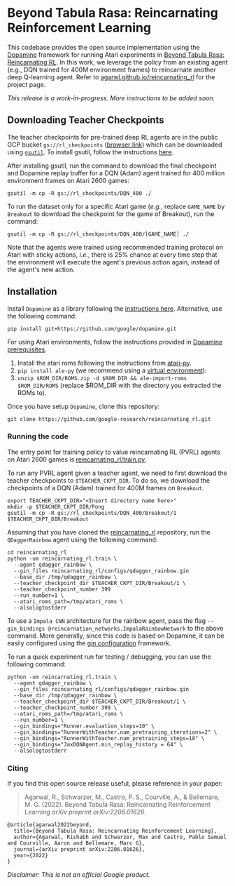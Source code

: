 # Beyond Tabula Rasa: Reincarnating Reinforcement Learning

This codebase provides the open source implementation using the
[Dopamine][dopamine] framework for running Atari experiments in
[Beyond Tabula Rasa: Reincarnating RL][paper]. In this work, we leverage the
policy from an existing agent (e.g., DQN trained for 400M environment frames) to
reincarnate another deep Q-learning agent. Refer to
[agarwl.github.io/reincarnating_rl][project_page] for the project page.

*This release is a work-in-progress. More instructions to be added soon.*

## Downloading Teacher Checkpoints

The teacher checkpoints for pre-trained deep RL agents are in the public GCP
bucket `gs://rl_checkpoints` ([browser link][gcp_bucket]) which can be
downloaded using [`gsutil`][gsutil]. To install gsutil, follow the instructions
[here][gsutil_install].

After installing gsutil, run the command to download the final checkpoint and
Dopamine replay buffer for a DQN (Adam) agent trained for 400 million
environment frames on Atari 2600 games:

```
gsutil -m cp -R gs://rl_checkpoints/DQN_400 ./
```

To run the dataset only for a specific Atari game (*e.g.*, replace `GAME_NAME`
by `Breakout` to download the checkpoint for the game of Breakout), run the
command:

```
gsutil -m cp -R gs://rl_checkpoints/DQN_400/[GAME_NAME] ./
```

Note that the agents were trained using recommended training protocol on Atari
with sticky actions, *i.e.*, there is 25% chance at every time step that the
environment will execute the agent's previous action again, instead of the
agent's new action.

## Installation

Install `Dopamine` as a library following the
[instructions here](https://github.com/google/dopamine#installing-from-source).
Alternative, use the following command:

```
pip install git+https://github.com/google/dopamine.git
```

For using Atari environments, follow the instructions provided in
[Dopamine prerequisites](https://github.com/google/dopamine#prerequisites).

1.  Install the atari roms following the instructions from
    [atari-py](https://github.com/openai/atari-py#roms).
2.  `pip install ale-py` (we recommend using a
    [virtual environment](virtualenv)):
3.  `unzip $ROM_DIR/ROMS.zip -d $ROM_DIR && ale-import-roms $ROM_DIR/ROMS`
    (replace $ROM_DIR with the directory you extracted the ROMs to).

Once you have setup `Dopamine`, clone this repository:

```
git clone https://github.com/google-research/reincarnating_rl.git
```

### Running the code

The entry point for training policy to value reincarnating RL (PVRL) agents on
Atari 2600 games is
[reincarnating_rl/train.py](https://github.com/google-research/reincarnating_rl/reincarnating_rl/train.py).

To run any PVRL agent given a teacher agent, we need to first download the
teacher checkpoints to `$TEACHER_CKPT_DIR`. To do so, we download the
checkpoints of a DQN (Adam) trained for 400M frames on `Breakout`.

```
export TEACHER_CKPT_DIR="<Insert directory name here>"
mkdir -p $TEACHER_CKPT_DIR/Pong
gsutil -m cp -R gs://rl_checkpoints/DQN_400/Breakout/1 $TEACHER_CKPT_DIR/Breakout
```

Assuming that you have cloned the [reincarnating_rl][repo] repository, run the
`QDaggerRainbow` agent using the following command:

```
cd reincarnating_rl
python -um reincarnating_rl.train \
  --agent qdagger_rainbow \
  --gin_files reincarnating_rl/configs/qdagger_rainbow.gin
  --base_dir /tmp/qdagger_rainbow \
  --teacher_checkpoint_dir $TEACHER_CKPT_DIR/Breakout/1 \
  --teacher_checkpoint_number 399
  --run_number=1 \
  --atari_roms_path=/tmp/atari_roms \
  --alsologtostderr
```

To use a `Impala CNN` architecture for the rainbow agent, pass the flag
`--gin_bindings @reincarnation_networks.ImpalaRainbowNetwork` to the above
command. More generally, since this code is based on Dopamine, it can be easily
configured using the [gin configuration](https://github.com/google/gin-config)
framework.

To run a quick experiment run for testing / debugging, you can use the following
command:

```
python -um reincarnating_rl.train \
  --agent qdagger_rainbow \
  --gin_files reincarnating_rl/configs/qdagger_rainbow.gin
  --base_dir /tmp/qdagger_rainbow \
  --teacher_checkpoint_dir $TEACHER_CKPT_DIR/Breakout/1 \
  --teacher_checkpoint_number 399 \
  --atari_roms_path=/tmp/atari_roms \
  --run_number=1 \
  --gin_bindings="Runner.evaluation_steps=10" \
  --gin_bindings="RunnerWithTeacher.num_pretraining_iterations=2" \
  --gin_bindings="RunnerWithTeacher.num_pretraining_steps=10" \
  --gin_bindings="JaxDQNAgent.min_replay_history = 64" \
  --alsologtostderr
```

[gsutil_install]: https://cloud.google.com/storage/docs/gsutil_install#install
[gsutil]: https://cloud.google.com/storage/docs/gsutil
[ale]: https://github.com/mgbellemare/Arcade-Learning-Environment
[gcp_bucket]: https://console.cloud.google.com/storage/browser/rl_checkpoints
[project_page]: https://agarwl.github.io/reincarnating_rl
[paper]: https://arxiv.org/pdf/2206.01626.pdf
[dopamine]: https://github.com/google/dopamine
[repo]: https://github.com/google-research/reincarnating_rl

### Citing

If you find this open source release useful, please reference in your paper:

> Agarwal, R., Schwarzer, M., Castro, P. S., Courville, A., & Bellemare, M. G.
> (2022). Beyond Tabula Rasa: Reincarnating Reinforcement Learning *arXiv
> preprint arXiv:2206.01626*.

```
@article{agarwal2022beyond,
  title={Beyond Tabula Rasa: Reincarnating Reinforcement Learning},
  author={Agarwal, Rishabh and Schwarzer, Max and Castro, Pablo Samuel and Courville, Aaron and Bellemare, Marc G},
  journal={arXiv preprint arXiv:2206.01626},
  year={2022}
}
```

*Disclaimer: This is not an official Google product.*
